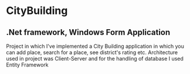 # CityBuilding
## .Net framework, Windows Form Application 

Project in which I've implemented a City Building application in which you can add place, search for a place, see district's rating etc. Architecture used in project was Client-Server and for the handling of database I used Entity Framework
